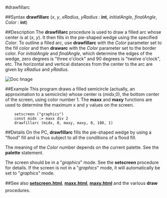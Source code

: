 
#drawfillarc

##Syntax
**drawfillarc** (_x_, _y_, _xRadius_, _yRadius_ : **int**,
_initialAngle_, _finalAngle_, _Color_ : **int**)



##Description
The **drawfillarc** procedure is used to draw a filled arc whose center is at (_x_, _y_). It then fills in the pie-shaped wedge using the specified _Color_. To outline a filled arc, use **drawfillarc** with the _Color_ parameter set to the fill color and then **drawarc** with the _Color_ parameter set to the border color. For _initialAngle_ and _finalAngle_, which determine the edges of the wedge, zero degrees is "three o'clock" and 90 degrees is "twelve o'clock", etc. The horizontal and vertical distances from the center to the arc are given by _xRadius_ and _yRadius_.



![Doc Image](drawfillarc01.gif)


##Example
This program draws a filled semicircle (actually, an approximation to a semicircle) whose center is (_midx_,0), the bottom center of the screen, using color number 1. The **maxx** and **maxy** functions are used to determine the maximum x and y values on the screen.

        setscreen ("graphics")
        const midx := maxx div 2
        drawfillarc (midx, 0, maxy, maxy, 0, 180, 1)
##Details
On the PC, **drawfillarc**  fills the pie-shaped wedge by using a "flood" fill and is thus subject to all the conditions of a flood fill. 

The meaning of the _Color_ number depends on the current palette. See the **palette** statement.

The screen should be in a "_graphics_" mode. See the **setscreen** procedure for details. If the screen is not in a "_graphics_" mode, it will automatically be set to "_graphics_" mode.


##See also
**[setscreen.html](setscreen)**, **[maxx.html](maxx)**, **[maxy.html](maxy)** and the various **draw&#133;** procedures.

